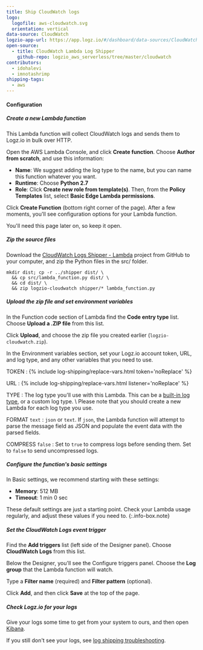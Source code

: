 ```yaml
---
title: Ship CloudWatch logs
logo:
  logofile: aws-cloudwatch.svg
  orientation: vertical
data-source: CloudWatch
logzio-app-url: https://app.logz.io/#/dashboard/data-sources/CloudWatch
open-source:
  - title: CloudWatch Lambda Log Shipper
    github-repo: logzio_aws_serverless/tree/master/cloudwatch
contributors:
  - idohalevi
  - imnotashrimp
shipping-tags:
  - aws
---
```


#### Configuration

<div class="tasklist">

##### Create a new Lambda function

This Lambda function will collect CloudWatch logs and sends them to Logz.io in bulk over HTTP.

Open the AWS Lambda Console, and click **Create function**.
Choose **Author from scratch**, and use this information:

* **Name**: We suggest adding the log type to the name, but you can name this function whatever you want.
* **Runtime**: Choose **Python 2.7**
* **Role**: Click **Create new role from template(s)**. Then, from the **Policy Templates** list, select **Basic Edge Lambda permissions**.

Click **Create Function** (bottom right corner of the page). After a few moments, you'll see configuration options for your Lambda function.

You'll need this page later on, so keep it open.

##### Zip the source files

Download the [CloudWatch Logs Shipper - Lambda](https://github.com/logzio/logzio_aws_serverless/tree/master/cloudwatch) project from GitHub to your computer, and zip the Python files in the src/ folder.

```shell
mkdir dist; cp -r ../shipper dist/ \
  && cp src/lambda_function.py dist/ \
  && cd dist/ \
  && zip logzio-cloudwatch shipper/* lambda_function.py
```

##### Upload the zip file and set environment variables

In the Function code section of Lambda find the **Code entry type** list. Choose **Upload a .ZIP file** from this list.

Click **Upload**, and choose the zip file you created earlier (`logzio-cloudwatch.zip`).

In the Environment variables section, set your Logz.io account token, URL, and log type, and any other variables that you need to use.

TOKEN <span class="required-param"></span>
: {% include log-shipping/replace-vars.html token='noReplace' %}
  <!-- logzio-inject:account-token -->

URL <span class="required-param"></span>
: {% include log-shipping/replace-vars.html listener='noReplace' %}
  <!-- logzio-inject:listener-url -->

TYPE <span class="required-param"></span>
: The log type you'll use with this Lambda.
  This can be a [built-in log type]({{site.baseurl}}/user-guide/log-shipping/built-in-log-types.html), or a custom log type. \\
  Please note that you should create a new Lambda for each log type you use.

FORMAT <span class="default-param">`text`</span>
: `json` or `text`.
  If `json`, the Lambda function will attempt to parse the message field as JSON and populate the event data with the parsed fields.

COMPRESS <span class="default-param">`false`</span>
: Set to `true` to compress logs before sending them. Set to `false` to send uncompressed logs.

##### Configure the function's basic settings

In Basic settings, we recommend starting with these settings:

* **Memory**: 512 MB
* **Timeout**: 1 min 0 sec

These default settings are just a starting point.
Check your Lambda usage regularly, and adjust these values if you need to.
{:.info-box.note}

##### Set the CloudWatch Logs event trigger

Find the **Add triggers** list (left side of the Designer panel). Choose **CloudWatch Logs** from this list.

Below the Designer, you'll see the Configure triggers panel. Choose the **Log group** that the Lambda function will watch.

Type a **Filter name** (required) and **Filter pattern** (optional).

Click **Add**, and then click **Save** at the top of the page.

##### Check Logz.io for your logs

Give your logs some time to get from your system to ours, and then open [Kibana](https://app.logz.io/#/dashboard/kibana).

If you still don't see your logs, see [log shipping troubleshooting]({{site.baseurl}}/user-guide/log-shipping/log-shipping-troubleshooting.html).

</div>
